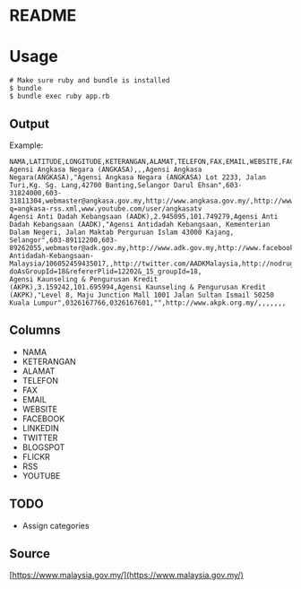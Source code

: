 # README

# Usage

```
# Make sure ruby and bundle is installed
$ bundle
$ bundle exec ruby app.rb
```

## Output

Example:

```
NAMA,LATITUDE,LONGITUDE,KETERANGAN,ALAMAT,TELEFON,FAX,EMAIL,WEBSITE,FACEBOOK,LINKEDIN,TWITTER,BLOGSPOT,FLICKR,RSS,YOUTUBE
Agensi Angkasa Negara (ANGKASA),,,Agensi Angkasa Negara(ANGKASA),"Agensi Angkasa Negara (ANGKASA) Lot 2233, Jalan Turi,Kg. Sg. Lang,42700 Banting,Selangor Darul Ehsan",603-31824000,603-31811304,webmaster@angkasa.gov.my,http://www.angkasa.gov.my/,http://www.facebook.com/angkasa.malaysia,,www.twitter.com/angkasamalaysia,,,http://www.angkasa.gov.my/?q=angkasa-rss.xml,www.youtube.com/user/angkasatv
Agensi Anti Dadah Kebangsaan (AADK),2.945095,101.749279,Agensi Anti Dadah Kebangsaan (AADK),"Agensi Antidadah Kebangsaan, Kementerian Dalam Negeri, Jalan Maktab Perguruan Islam 43000 Kajang, Selangor",603-89112200,603-89262055,webmaster@adk.gov.my,http://www.adk.gov.my,http://www.facebook.com/pages/Agensi-Antidadah-Kebangsaan-Malaysia/106052459435017,,http://twitter.com/AADKMalaysia,http://nodrugplease.blogspot.com/,,http://www.adk.gov.my/web/guest/feeds/-/journal/rss/RSS?doAsGroupId=18&refererPlid=12202&_15_groupId=18,
Agensi Kaunseling & Pengurusan Kredit (AKPK),3.159242,101.695994,Agensi Kaunseling & Pengurusan Kredit (AKPK),"Level 8, Maju Junction Mall 1001 Jalan Sultan Ismail 50250 Kuala Lumpur",0326167766,0326167601,"",http://www.akpk.org.my/,,,,,,,
```

## Columns

- NAMA
- KETERANGAN
- ALAMAT
- TELEFON
- FAX
- EMAIL
- WEBSITE
- FACEBOOK
- LINKEDIN
- TWITTER
- BLOGSPOT
- FLICKR
- RSS
- YOUTUBE

## TODO

- Assign categories

## Source

[https://www.malaysia.gov.my/](https://www.malaysia.gov.my/)
